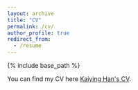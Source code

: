 ```yaml
---
layout: archive
title: "CV"
permalink: /cv/
author_profile: true
redirect_from:
  - /resume
---
```


{% include base_path %}




You can find my CV here [Kaiying Han's CV](https://github.com/original-doc/kaiying_han.github.io/blob/master/assets/CV.pdf).


